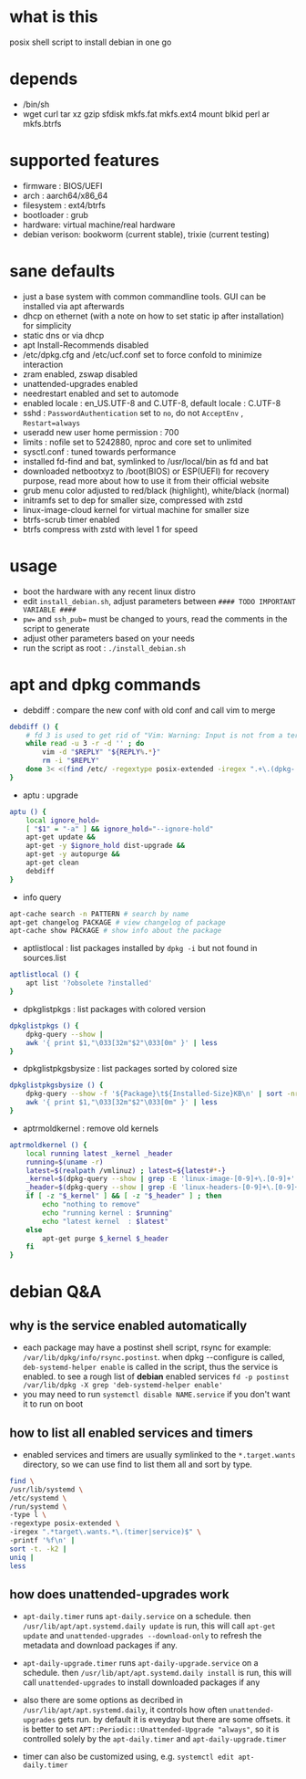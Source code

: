 # what is this
posix shell script to install debian in one go

# depends
- /bin/sh
- wget curl tar xz gzip sfdisk mkfs.fat mkfs.ext4 mount blkid perl ar mkfs.btrfs

# supported features
- firmware : BIOS/UEFI
- arch : aarch64/x86_64
- filesystem : ext4/btrfs
- bootloader : grub
- hardware: virtual machine/real hardware
- debian verison: bookworm (current stable), trixie (current testing)

# sane defaults
- just a base system with common commandline tools. GUI can be installed via apt afterwards
- dhcp on ethernet (with a note on how to set static ip after installation) for simplicity
- static dns or via dhcp
- apt Install-Recommends disabled
- /etc/dpkg.cfg and /etc/ucf.conf set to force confold to minimize interaction
- zram enabled, zswap disabled
- unattended-upgrades enabled
- needrestart enabled and set to automode
- enabled locale : en_US.UTF-8 and C.UTF-8, default locale :  C.UTF-8
- sshd : `PasswordAuthentication` set to `no`, do not `AcceptEnv` , `Restart=always`
- useradd new user home permission : 700
- limits : nofile set to 5242880, nproc and core set to unlimited
- sysctl.conf : tuned towards performance
- installed fd-find and bat, symlinked to /usr/local/bin as fd and bat
- downloaded netbootxyz to /boot(BIOS) or ESP(UEFI) for recovery purpose, read more about how to use it from their official website
- grub menu color adjusted to red/black (highlight), white/black (normal)
- initramfs set to dep for smaller size, compressed with zstd
- linux-image-cloud kernel for virtual machine for smaller size
- btrfs-scrub timer enabled
- btrfs compress with zstd with level 1 for speed

# usage

- boot the hardware with any recent linux distro
- edit `install_debian.sh`, adjust parameters between `#### TODO IMPORTANT VARIABLE ####`
- `pw=` and `ssh_pub=` must be changed to yours, read the comments in the script to generate
- adjust other parameters based on your needs
- run the script as root : `./install_debian.sh`

# apt and dpkg commands

- debdiff : compare the new conf with old conf and call vim to merge
```sh
debdiff () {
    # fd 3 is used to get rid of "Vim: Warning: Input is not from a terminal"
    while read -u 3 -r -d '' ; do
        vim -d "$REPLY" "${REPLY%.*}"
        rm -i "$REPLY"
    done 3< <(find /etc/ -regextype posix-extended -iregex ".+\.(dpkg-|ucf-).+" -print0)
}
```
- aptu : upgrade

```sh
aptu () {
    local ignore_hold=
    [ "$1" = "-a" ] && ignore_hold="--ignore-hold"
    apt-get update &&
    apt-get -y $ignore_hold dist-upgrade &&
    apt-get -y autopurge &&
    apt-get clean
    debdiff
}
```
- info query

```sh
apt-cache search -n PATTERN # search by name
apt-get changelog PACKAGE # view changelog of package
apt-cache show PACKAGE # show info about the package

```
- aptlistlocal : list packages installed by `dpkg -i` but not found in sources.list
```sh
aptlistlocal () {
    apt list '?obsolete ?installed'
}
```

- dpkglistpkgs : list packages with colored version

```sh
dpkglistpkgs () {
    dpkg-query --show |
    awk '{ print $1,"\033[32m"$2"\033[0m" }' | less
}
```
- dpkglistpkgsbysize : list packages sorted by colored size

```sh
dpkglistpkgsbysize () {
    dpkg-query --show -f '${Package}\t${Installed-Size}KB\n' | sort -nr -k2 |
    awk '{ print $1,"\033[32m"$2"\033[0m" }' | less
}
```


- aptrmoldkernel : remove old kernels

```sh
aptrmoldkernel () {
    local running latest _kernel _header
    running=$(uname -r)
    latest=$(realpath /vmlinuz) ; latest=${latest#*-}
    _kernel=$(dpkg-query --show | grep -E 'linux-image-[0-9]+\.[0-9]+' | grep -v -E "$running|$latest" | awk '{ print $1 }')
    _header=$(dpkg-query --show | grep -E 'linux-headers-[0-9]+\.[0-9]+' | grep -v -E "$running|$latest" | awk '{ print $1 }')
    if [ -z "$_kernel" ] && [ -z "$_header" ] ; then
        echo "nothing to remove"
        echo "running kernel : $running"
        echo "latest kernel  : $latest"
    else
        apt-get purge $_kernel $_header
    fi
}
```

# debian Q&A
## why is the service enabled automatically
- each package may have a postinst shell script, rsync for example: `/var/lib/dpkg/info/rsync.postinst`. when dpkg --configure is called, `deb-systemd-helper enable` is called in the script, thus the service is enabled. to see a rough list of **debian** enabled services `fd -p postinst /var/lib/dpkg -X grep 'deb-systemd-helper enable'`
- you may need to run `systemctl disable NAME.service` if you don't want it to run on boot

## how to list all enabled services and timers
- enabled services and timers are usually symlinked to the `*.target.wants` directory, so we can use find to list them all and sort by type.

```sh
find \
/usr/lib/systemd \
/etc/systemd \
/run/systemd \
-type l \
-regextype posix-extended \
-iregex ".*target\.wants.*\.(timer|service)$" \
-printf '%f\n' |
sort -t. -k2 |
uniq |
less
```

## how does unattended-upgrades work
- `apt-daily.timer` runs `apt-daily.service` on a schedule. then `/usr/lib/apt/apt.systemd.daily update` is run, this will call `apt-get update` and `unattended-upgrades --download-only` to refresh the metadata and download packages if any.

- `apt-daily-upgrade.timer` runs `apt-daily-upgrade.service` on a schedule. then `/usr/lib/apt/apt.systemd.daily install` is run, this will call `unattended-upgrades` to install downloaded packages if any
- also there are some options as decribed in `/usr/lib/apt/apt.systemd.daily`, it controls how often `unattended-upgrades` gets run. by default it is eveyday but there are some offsets. it is better to set `APT::Periodic::Unattended-Upgrade "always"`, so it is controlled solely by the `apt-daily.timer` and `apt-daily-upgrade.timer`
- timer can also be customized using, e.g. `systemctl edit apt-daily.timer`